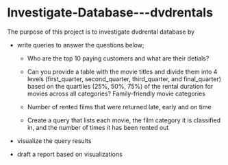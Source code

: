 # Investigate-Database---dvdrentals
The purpose of this project is to investigate dvdrental database by 

+ write queries to answer the questions below;

  	+ Who are the top 10 paying customers and what are their detials?

 	 + Can you provide a table with the movie titles and divide them 
	   into 4 levels (first_quarter, second_quarter, third_quarter, and final_quarter) 
	   based on the quartiles (25%, 50%, 75%) of the rental duration for movies across all categories? Family-friendly movie           categories
  
  	+ Number of rented films 
	  that were returned late, early and on time

  	+ Create a query that lists each movie, 
	  the film category it is classified in, and the number of times it has been rented out
  
+ visualize the query results 

+ draft a report based on visualizations
